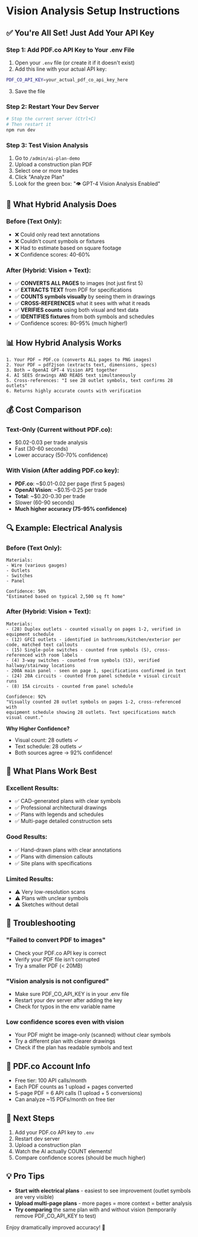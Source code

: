 # Vision Analysis Setup Instructions

## ✅ You're All Set! Just Add Your API Key

### Step 1: Add PDF.co API Key to Your .env File

1. Open your `.env` file (or create it if it doesn't exist)
2. Add this line with your actual API key:

```bash
PDF_CO_API_KEY=your_actual_pdf_co_api_key_here
```

3. Save the file

### Step 2: Restart Your Dev Server

```bash
# Stop the current server (Ctrl+C)
# Then restart it
npm run dev
```

### Step 3: Test Vision Analysis

1. Go to `/admin/ai-plan-demo`
2. Upload a construction plan PDF
3. Select one or more trades
4. Click "Analyze Plan"
5. Look for the green box: "👁️ GPT-4 Vision Analysis Enabled"

## 🎯 What Hybrid Analysis Does

### Before (Text Only):
- ❌ Could only read text annotations
- ❌ Couldn't count symbols or fixtures
- ❌ Had to estimate based on square footage
- ❌ Confidence scores: 40-60%

### After (Hybrid: Vision + Text):
- ✅ **CONVERTS ALL PAGES** to images (not just first 5)
- ✅ **EXTRACTS TEXT** from PDF for specifications
- ✅ **COUNTS symbols visually** by seeing them in drawings
- ✅ **CROSS-REFERENCES** what it sees with what it reads
- ✅ **VERIFIES counts** using both visual and text data
- ✅ **IDENTIFIES fixtures** from both symbols and schedules
- ✅ Confidence scores: 80-95% (much higher!)

## 📊 How Hybrid Analysis Works

```
1. Your PDF → PDF.co (converts ALL pages to PNG images)
2. Your PDF → pdf2json (extracts text, dimensions, specs)
3. Both → OpenAI GPT-4 Vision API together
4. AI SEES drawings AND READS text simultaneously
5. Cross-references: "I see 28 outlet symbols, text confirms 28 outlets"
6. Returns highly accurate counts with verification
```

## 💰 Cost Comparison

### Text-Only (Current without PDF.co):
- $0.02-0.03 per trade analysis
- Fast (30-60 seconds)
- Lower accuracy (50-70% confidence)

### With Vision (After adding PDF.co key):
- **PDF.co**: ~$0.01-0.02 per page (first 5 pages)
- **OpenAI Vision**: ~$0.15-0.25 per trade
- **Total**: ~$0.20-0.30 per trade
- Slower (60-90 seconds)
- **Much higher accuracy (75-95% confidence)**

## 🔍 Example: Electrical Analysis

### Before (Text Only):
```
Materials:
- Wire (various gauges)
- Outlets
- Switches
- Panel

Confidence: 50%
"Estimated based on typical 2,500 sq ft home"
```

### After (Hybrid: Vision + Text):
```
Materials:
- (28) Duplex outlets - counted visually on pages 1-2, verified in equipment schedule
- (12) GFCI outlets - identified in bathrooms/kitchen/exterior per code, matched text callouts
- (15) Single-pole switches - counted from symbols (S), cross-referenced with room labels
- (4) 3-way switches - counted from symbols (S3), verified hallway/stairway locations
- 200A main panel - seen on page 1, specifications confirmed in text
- (24) 20A circuits - counted from panel schedule + visual circuit runs
- (8) 15A circuits - counted from panel schedule

Confidence: 92%
"Visually counted 28 outlet symbols on pages 1-2, cross-referenced with 
equipment schedule showing 28 outlets. Text specifications match visual count."
```

**Why Higher Confidence?**
- Visual count: 28 outlets ✓
- Text schedule: 28 outlets ✓
- Both sources agree → 92% confidence!

## 🎨 What Plans Work Best

### Excellent Results:
- ✅ CAD-generated plans with clear symbols
- ✅ Professional architectural drawings
- ✅ Plans with legends and schedules
- ✅ Multi-page detailed construction sets

### Good Results:
- ✅ Hand-drawn plans with clear annotations
- ✅ Plans with dimension callouts
- ✅ Site plans with specifications

### Limited Results:
- ⚠️ Very low-resolution scans
- ⚠️ Plans with unclear symbols
- ⚠️ Sketches without detail

## 🔧 Troubleshooting

### "Failed to convert PDF to images"
- Check your PDF.co API key is correct
- Verify your PDF file isn't corrupted
- Try a smaller PDF (< 20MB)

### "Vision analysis is not configured"
- Make sure PDF_CO_API_KEY is in your .env file
- Restart your dev server after adding the key
- Check for typos in the env variable name

### Low confidence scores even with vision
- Your PDF might be image-only (scanned) without clear symbols
- Try a different plan with clearer drawings
- Check if the plan has readable symbols and text

## 📝 PDF.co Account Info

- Free tier: 100 API calls/month
- Each PDF counts as 1 upload + pages converted
- 5-page PDF = 6 API calls (1 upload + 5 conversions)
- Can analyze ~15 PDFs/month on free tier

## 🚀 Next Steps

1. Add your PDF.co API key to `.env`
2. Restart dev server
3. Upload a construction plan
4. Watch the AI actually COUNT elements!
5. Compare confidence scores (should be much higher)

## 💡 Pro Tips

- **Start with electrical plans** - easiest to see improvement (outlet symbols are very visible)
- **Upload multi-page plans** - more pages = more context = better analysis
- **Try comparing** the same plan with and without vision (temporarily remove PDF_CO_API_KEY to test)

Enjoy dramatically improved accuracy! 🎯

